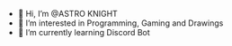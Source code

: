 - 👋 Hi, I’m @ASTRO KNIGHT
- 👀 I’m interested in Programming, Gaming and Drawings
- 🌱 I’m currently learning Discord Bot
